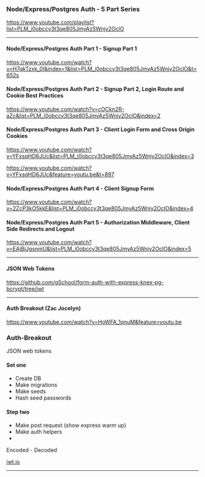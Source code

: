 ### Node/Express/Postgres Auth - 5 Part Series
https://www.youtube.com/playlist?list=PLM_i0obccy3t3qe805JmyAz5Wnjy2OclO

---

#### Node/Express/Postgres Auth Part 1 - Signup Part 1
https://www.youtube.com/watch?v=H7qkTzxk_0I&index=1&list=PLM_i0obccy3t3qe805JmyAz5Wnjy2OclO&t=652s

#### Node/Express/Postgres Auth Part 2 - Signup Part 2, Login Route and Cookie Best Practices
https://www.youtube.com/watch?v=cOCkn2R-aZc&list=PLM_i0obccy3t3qe805JmyAz5Wnjy2OclO&index=2

#### Node/Express/Postgres Auth Part 3 - Client Login Form and Cross Origin Cookies
https://www.youtube.com/watch?v=YFxsqHD6JUc&list=PLM_i0obccy3t3qe805JmyAz5Wnjy2OclO&index=3

https://www.youtube.com/watch?v=YFxsqHD6JUc&feature=youtu.be&t=897

#### Node/Express/Postgres Auth Part 4 - Client Signup Form
https://www.youtube.com/watch?v=2ZcP3kO5kkE&list=PLM_i0obccy3t3qe805JmyAz5Wnjy2OclO&index=4

#### Node/Express/Postgres Auth Part 5 - Authorization Middleware, Client Side Redirects and Logout
https://www.youtube.com/watch?v=EAjBjJgsnmU&list=PLM_i0obccy3t3qe805JmyAz5Wnjy2OclO&index=5

---

#### JSON Web Tokens
https://github.com/gSchool/form-auth-with-express-knex-pg-bcrypt/tree/jwt

---

#### Auth Breakout (Zac Jocelyn)
https://www.youtube.com/watch?v=HoWFA_1qnuM&feature=youtu.be

### Auth-Breakout

JSON web tokens

#### Set one
- Create DB
- Make migrations
- Make seeds
- Hash seed passwords

#### Step two
- Make post request (show express warm up)
- Make auth helpers
-

Encoded - Decoded

[jwt.io](jwt.io)

---
